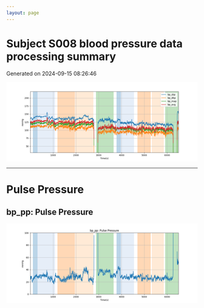 ```yaml
---
layout: page
---
```



# Subject S008 blood pressure data processing summary
Generated on 2024-09-15 08:26:46

![Subject S008 blood pressure data processing summary - Overlay](images/S008_bp_features_overlay.png)

---
# Pulse Pressure

## bp_pp: Pulse Pressure
![bp_pp: Pulse Pressure](images/S008_bp_features_bp_pp.png)
